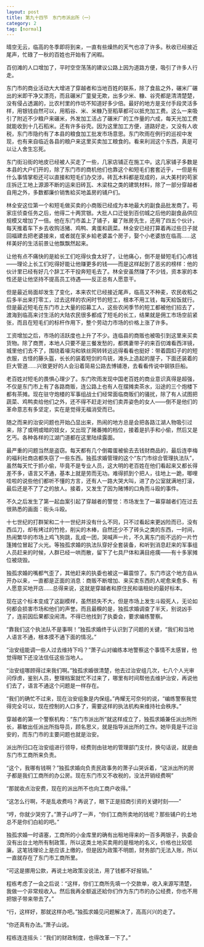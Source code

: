 ```yaml
---
layout: post
title: 第九十四节　东门市派出所（一）
category: 2
tag: [normal]
---
```


晴空无云，临高的冬季即将到来，一直有些燥热的天气也凉了许多。秋收已经接近尾声，忙碌了一秋的百姓也开始有了闲暇。

百仞滩的人口增加了，平时空空荡荡的建议公路上因为道路方便，吸引了许多人行走。

东门市的商业活动大大增进了穿越者和当地百姓的联系，除了食盐之外，碾米厂碾出的米即干净又漂亮，而且碾米厂童叟无欺，出多少米、糠、谷壳都是清清楚楚，没有侵占透漏的，比农村里的作坊不知道好多少倍。最好的地方是支付手段灵活多样，用银钱自然可以，用稻谷、米、米糠乃至稻草都可以抵充加工费。这么一来吸引了附近不少粮户来碾米，外发加工活占了碾米厂的工作量的六成，每天光加工费就能收到十几石稻米。还有许多谷壳。因为这里加工方便，道路好走，又没有人收税，东门市隐约有了本县的粮食加工批发市场意思。东门吹雨在例行的巡视中发现，也有来自临近各县的粮户来这里买卖加工粮食的。看来利润这个东西，真是可以让人舍生忘死。

东门街沿街的地皮已经被人买走了一些，几家店铺正在施工中。这几家铺子多数是本县的大户们开的，除了东门市的商机他们也靠这个和短毛们套套近乎，一但是有什么事情掌柜还可以直接和短毛们办交涉。砖瓦木料都是现成的，从大美村的苟家庄拆迁工地上源源不断的运来旧砖瓦、木梁柱之类的建筑材料，除了一部分穿越者自用之外，多数都廉价销售給买地盖房的铺户们。

林全安这位第一个和短毛做买卖的小商贩已经成为本地最大的副食品批发商了。苟家庄侦查任务之后，他得二十两赏银。大批人口迁徙到百仞城之后他的副食品供应规模又增加了一倍。他在东门市盖上了铺子，雇了账房先生，还用了四五个伙计，每天推着车下乡去收购活猪、鸡鸭、禽蛋和蔬菜。林全安已经打算着再过些日子就回福建去把老婆接来，或者就在家乡給老婆盖个房子，娶个小老婆放在临高……这样美好的生活前景让他飘飘然起来。

让他有点不痛快的是給长工们吃得伙食太好了，让他痛心，倒不是替短毛们心疼钱――理论上长工们吃得好能让他赚更多的钱――而是这样起到了恶劣的榜样：他的伙计里已经有好几个辞工不干投奔短毛去了。林全安虽然赚了不少钱，资本家的本性还是让他坚持不提高员工待遇――反正总有人愿意干。

但是最近局面却发生了变化，本来农忙已经接近尾声，临高又不种麦，农民收稻之后多半出来打零工，过去这样的农闲时节的短工，根本不用工钱，每天給饭就行。但是最近短毛在东门市上大量的招募工人，这些农闲季节的短工都被他们招去了，渡海到临高来讨生活的大陆农民很多都成了短毛的长工，结果就是佣工市场空前紧张，而且在短毛们的标杆作用下，整个劳动力市场的价格上涨了许多。

工资增加之后，市场的活跃度也上升了不少。连临县的商贩也被吸引到这里来买卖货物。除了商贾，本地人只要不是三餐发愁的，都携妻带子的来百仞滩看西洋镜，城里他们去不了，围绕着壕沟和铁丝网转转远远得看看也挺好：带着圆扣子的的短衣服，古怪的藤头盔，长长的装着短剑的鸟铳，滩头上造起的屋子，下面还装着的巨大管道……兴致更好的人会沿着简易公路去博铺港，去看看传说中钢铁巨船。

老百姓对短毛的畏惧心理少了。东门吹雨发现中国老百姓的商业意识真得是超强，不仅是东门市上有了各路商贩，连公路上也有人在摆摊卖茶水，沿途的三个炮楼下都有茶摊。现在驻守炮楼的军事组战士们经常面临商贩们的骚扰，除了有人试图把蔬菜、鸡鸭卖给他们之外，还不得不赶走对他们卖弄姿色的女人――倒不是他们的革命意志有多坚定，实在是觉得无福消受而已。

随之而来的治安问题也开始凸显出来，热闹的地方总是会把各路江湖人物吸引过来，除了或明或暗的妓女，又出现了赌番摊的档位，接着是扒手和小偷，然后又是乞丐。各种各样的江湖门道都在这里陆续露面。

最严重的问题当然是盗窃。每天都有几个倒霉蛋被偷去去钱财商品的，最后连李梅的福利社商店都失窃了一些东西。独孤求婚管理的这个“东门市综合管理执法队”，虽然每天忙于抓小偷，毕竟不是专业人员，这大明的老百姓在他们看起来又都长得差不多，语言又不通，基本上就是劳而无功。难得抓到个把人，往地上一跪，唧哩哇啦的说些他们都听不懂的方言，还有人一路大哭大叫，进了办公室就满地打滚，最后还是不了了之的放人。接着，又发生了因为赌博的口角而斗殴的事件。

不久之后发生了第一起血案引起了穿越者的警觉：市场发生了一幕穿越者们在过去很熟悉的画面：街头斗殴。

十七世纪的打群架和二十一世纪并没有什么不同，只不过看起来更凶险而已，没有西瓜刀，却有烤过的竹抢，削尖的木棒，自然还少不了砖头之类的东西，一时间，热闹繁华的市场上鸡飞狗跳，乱成一团，哭喊声一片，不久离东门街不远的一片竹篷摊位冒起了火光。等独孤求婚的执法队穿好全套装备，和听到消息赶来的军事组人员赶来的时候，人群已经一哄而散，留下了七具尸体和满目疮痍――有十多家摊位被烧毁。

独孤求婚的嘴都气歪了，其他赶来的执委也被这一幕震惊了。东门市这个地方自从开办以来，一直都是正面的消息：商贩不断增加、来买卖东西的人呢愈来愈多、有人愿意买地开店……总得来说，这就是穿越者和原住民和谐相处的最好标本。

现在这个标本变成了这副模样，虽然损失不大，但是市场上发生斗殴死人，无论如何都会损害市场和他们的声誉。而且最糗的是，独孤求婚调查了半天，别说凶手了，连前因后果都没闹清。不得已他找到了执委会，要求编练警察。

“靠我们这个执法队不是事啊！”独孤求婚终于认识到了问题的关键，“我们和当地人语言不通，根本摸不通下面的情况。”

“治安组能调一些人过去维持下吗？”萧子山对编练本地警察这个事情不太感冒，他觉得眼下还没法信任这些当地人。

“治安组哪顾得过来我们啊。”独孤求婚很清楚，他去过治安组几次，七八个人光审问俘虏，鉴别人员，整理档案就忙不过来了，哪里有时间帮他去维护治安，再说他们去了，语言不通这个问题是一样存在。

“我们的确忙不过来，现在治安组象是内保组。”冉耀无可奈何的说，“编练警察我觉得完全可以，现在控制的人口多了，需要这样的执法机构来维持社会秩序。”

穿越者的第一个警察机构：“东门市派出所”就这样成立了，独孤求婚兼任派出所所长，慕敏出任派出所指导员，顾名思义，就是指导派出所的工作。她毕竟是干过治安的，而东门市的主要问题也就是治安。

派出所归口在治安组进行领导，经费则由驻地的管理部门支付，换句话说，就是由东门市工商所来负责。

“这个，我哪有钱啊？”独孤求婚向负责民政事务的萧子山哭诉着，“这派出所的房子都是我们工商所的办公房。现在东门市又不收税的，没法开销经费啊”

“那就收点治安费，现在的派出所不也向工商户收得。”

“这怎么行啊，不是乱收费吗？再说了，眼下正是招商引资的关键时刻――”

“哼，你就少哭穷了。”萧子山哼了一声，“你们工商所卖地的钱呢？那些铺户的土地总不是你们白給的吧。”

独孤求婚一时语塞，工商所的小金库里的确有出租地得来的一百多两银子，执委会没有出台土地所有制政策，所以这类土地买卖用的是租地的名义，价格也比较低廉。这笔钱理论上是应该上缴的，但是因为政策不明朗，财务部门无法入账，所以一直就存在了东门市工商所里。

“可这是挪用公款，再说土地政策没说法，用了钱都不好报销。”

程栋考虑了一会之后说：“这样，你们工商所先填一个交款单，收入来源写清楚，我做一个非常规收入。然后我再全额返还給你们作为东门市的办公经费，你也不用把银子带来带去了。”

“行，这样好，那就这样办吧。”独孤求婚见问题解决了，高高兴兴的走了。

“你还真有办法。”萧子山说。

程栋连连摇头：“我们的财政制度，也得改革一下了。”
